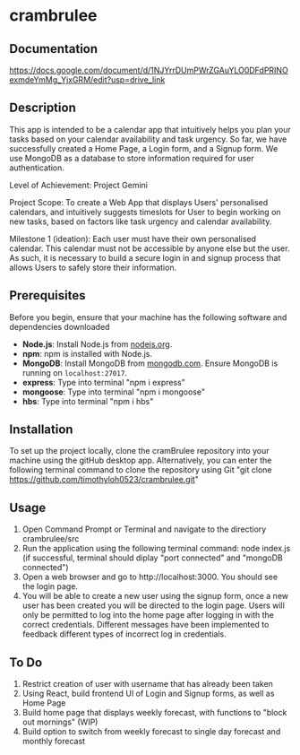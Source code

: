 # crambrulee

## Documentation
 
https://docs.google.com/document/d/1NJYrrDUmPWrZGAuYLO0DFdPRINOexmdeYmMg_YjxGRM/edit?usp=drive_link

## Description

This app is intended to be a calendar app that intuitively helps you plan your tasks based on your calendar availability and task urgency.
So far, we have successfully created a Home Page, a Login form, and a Signup form.
We use MongoDB as a database to store information required for user authentication.

Level of Achievement: Project Gemini

Project Scope: To create a Web App that displays Users' personalised calendars, and intuitively suggests timeslots for User to begin working on new tasks, based on factors like task urgency and calendar availability.

Milestone 1 (ideation): Each user must have their own personalised calendar. This calendar must not be accessible by anyone else but the user. As such, it is necessary to build a secure login in and signup process that allows Users to safely store their information.

## Prerequisites

Before you begin, ensure that your machine has the following software and dependencies downloaded

- **Node.js**: Install Node.js from [nodejs.org](https://nodejs.org/).
- **npm**: npm is installed with Node.js.
- **MongoDB**: Install MongoDB from [mongodb.com](https://www.mongodb.com/). Ensure MongoDB is running on `localhost:27017`.
- **express**: Type into terminal "npm i express"
- **mongoose**: Type into terminal "npm i mongoose"
- **hbs**: Type into terminal "npm i hbs"

## Installation

To set up the project locally, clone the cramBrulee repository into your machine using the gitHub desktop app.
Alternatively, you can enter the following terminal command to clone the repository using Git
"git clone https://github.com/timothyloh0523/crambrulee.git"

## Usage

1. Open Command Prompt or Terminal and navigate to the directiory crambrulee/src
2. Run the application using the following terminal command: node index.js (if successful, terminal should diplay "port connected" and "mongoDB connected")
3. Open a web browser and go to http://localhost:3000. You should see the login page.
4. You will be able to create a new user using the signup form, once a new user has been created you will be directed to the login page. Users will only be permitted to log into the home page after logging in with the correct credentials. Different messages have been implemented to feedback different types of incorrect log in credentials.

## To Do

1. Restrict creation of user with username that has already been taken
2. Using React, build frontend UI of Login and Signup forms, as well as Home Page
3. Build home page that displays weekly forecast, with functions to "block out mornings" (WIP)
4. Build option to switch from weekly forecast to single day forecast and monthly forecast
